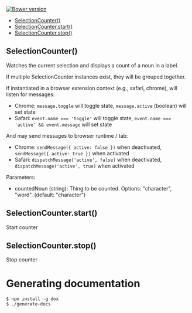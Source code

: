 [![Bower version](http://img.shields.io/bower/v/selection-counter.svg)](https://github.com/jbrudvik/selection-counter)

  - [SelectionCounter()](#selectioncounter)
  - [SelectionCounter.start()](#selectioncounterstart)
  - [SelectionCounter.stop()](#selectioncounterstop)

## SelectionCounter()

  Watches the current selection and displays a count of a noun in a label.
  
  If multiple SelectionCounter instances exist, they will be grouped together.
  
  If instantiated in a browser extension context (e.g., safari, chrome), will
  listen for messages:
  
  - Chrome: `message.toggle` will toggle state, `message.active` (boolean) will set state
  - Safari: `event.name === 'toggle'` will toggle state, `event.name === 'active' && event.message` will set state
  
  And may send messages to browser runtime / tab:
  
  - Chrome: `sendMessage({ active: false })` when deactivated, `sendMessage({ active: true })` when activated
  - Safari: `dispatchMessage('active', false)` when deactivated, `dispatchMessage('active', true)` when activated
  
  Parameters:
  
  - countedNoun (string): Thing to be counted. Options: "character", "word". (default: "character")

## SelectionCounter.start()

  Start counter

## SelectionCounter.stop()

  Stop counter

# Generating documentation

    $ npm install -g dox
    $ ./generate-docs
